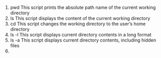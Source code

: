1. pwd This script prints the absolute path name of the current working directory
2. ls This script displays the content of the current working directory
3. cd This script changes the working directory to the user’s home directory
4. ls -l This script displays current directory contents in a long format
5. ls -a This script displays current directory contents, including hidden files
6. 